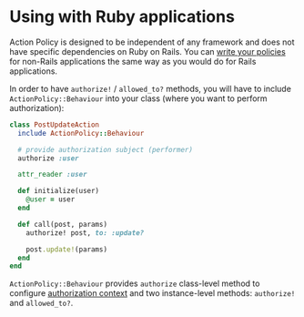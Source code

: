 # Using with Ruby applications

Action Policy is designed to be independent of any framework and does not have specific dependencies on Ruby on Rails.
You can [write your policies](writing_policies.md) for non-Rails applications the same way as you would do for Rails applications.

In order to have `authorize!` / `allowed_to?` methods, you will have to include `ActionPolicy::Behaviour` into your class (where you want to perform authorization):

```ruby
class PostUpdateAction
  include ActionPolicy::Behaviour

  # provide authorization subject (performer)
  authorize :user

  attr_reader :user

  def initialize(user)
    @user = user
  end

  def call(post, params)
    authorize! post, to: :update?

    post.update!(params)
  end
end
```

`ActionPolicy::Behaviour` provides `authorize` class-level method to configure [authorization context](authorization_context.rb) and two instance-level methods: `authorize!` and `allowed_to?`.
